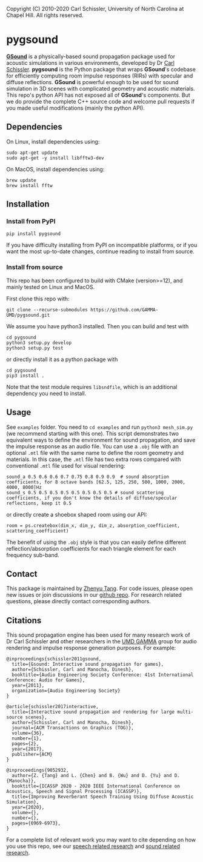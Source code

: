 Copyright (C) 2010-2020 Carl Schissler, University of North Carolina at Chapel Hill.
All rights reserved.

pygsound
=====

[**GSound**](http://gamma.cs.unc.edu/GSOUND/) is a physically-based sound propagation package used for acoustic simulations in various environments, developed by Dr [Carl Schissler](http://www.linkedin.com/in/carl-schissler-a56aab30). **pygsound** is the Python package that wraps **GSound**'s codebase for efficiently computing room impulse responses (RIRs) with specular and diffuse reflections. **GSound** is powerful enough to be used for sound simulation in 3D scenes with complicated geometry and acoustic materials. This repo's python API has not exposed all of **GSound**'s components. But we do provide the complete C++ source code and welcome pull requests if you made useful modifications (mainly the python API).

Dependencies
--------
On Linux, install dependencies using:
```
sudo apt-get update
sudo apt-get -y install libfftw3-dev
```

On MacOS, install dependencies using:
```
brew update
brew install fftw
```

Installation
--------
### Install from PyPI
```
pip install pygsound
```
If you have difficulty installing from PyPI on incompatible platforms, or if you want the most up-to-date changes, continue reading to install from source.
### Install from source
This repo has been configured to build with CMake (version>=12), and mainly tested on Linux and MacOS.

First clone this repo with:
```
git clone --recurse-submodules https://github.com/GAMMA-UMD/pygsound.git
``` 
We assume you have python3 installed. Then you can build and test with
```
cd pygsound
python3 setup.py develop
python3 setup.py test
```
or directly install it as a python package with
```
cd pygsound
pip3 install .
```

Note that the test module requires `libsndfile`, which is an additional dependency you need to install.

Usage
--------

See `examples` folder. You need to `cd examples` and run `python3 mesh_sim.py` (we recommend starting with this one). This script demonstrates two equivalent ways to define the environment for sound propagation, and save the impulse response as an audio file. You can use a `.obj` file with an optional `.mtl` file with the same name to define the room geometry and materials. In this case, the `.mtl` file has two extra rows compared with conventional `.mtl` file used for visual rendering:
```
sound_a 0.5 0.6 0.6 0.7 0.75 0.8 0.9 0.9  # sound absorption coefficients, for 8 octave bands [62.5, 125, 250, 500, 1000, 2000, 4000, 8000]Hz
sound_s 0.5 0.5 0.5 0.5 0.5 0.5 0.5 0.5 # sound scattering coefficients, if you don't know the details of diffuse/specular reflections, keep it 0.5
```
or directly create a shoebox shaped room using our API:
```
room = ps.createbox(dim_x, dim_y, dim_z, absorption_coefficient, scattering_coefficient)
```
The benefit of using the `.obj` style is that you can easily define different reflection/absorption coefficients for each triangle element for each frequency sub-band.

Contact
--------
This package is maintained by [Zhenyu Tang](https://royjames.github.io/zhy/). For code issues, please open new issues or join discussions in our [github repo](https://github.com/GAMMA-UMD/pygsound). For research related questions, please directly contact corresponding authors.

Citations
--------

This sound propagation engine has been used for many research work of Dr Carl Schissler and other researchers in the [UMD GAMMA](https://gamma.umd.edu) group for audio rendering and impulse response generation purposes. For example:
```
@inproceedings{schissler2011gsound,
  title={Gsound: Interactive sound propagation for games},
  author={Schissler, Carl and Manocha, Dinesh},
  booktitle={Audio Engineering Society Conference: 41st International Conference: Audio for Games},
  year={2011},
  organization={Audio Engineering Society}
}

@article{schissler2017interactive,
  title={Interactive sound propagation and rendering for large multi-source scenes},
  author={Schissler, Carl and Manocha, Dinesh},
  journal={ACM Transactions on Graphics (TOG)},
  volume={36},
  number={1},
  pages={2},
  year={2017},
  publisher={ACM}
}

@inproceedings{9052932,
  author={Z. {Tang} and L. {Chen} and B. {Wu} and D. {Yu} and D. {Manocha}},  
  booktitle={ICASSP 2020 - 2020 IEEE International Conference on Acoustics, Speech and Signal Processing (ICASSP)},  
  title={Improving Reverberant Speech Training Using Diffuse Acoustic Simulation},   
  year={2020},  
  volume={},  
  number={},  
  pages={6969-6973},
}
```
For a complete list of relevant work you may want to cite depending on how you use this repo, see our [speech related research](https://gamma.umd.edu/researchdirections/speech/main) and [sound related research](https://gamma.umd.edu/researchdirections/sound/main).

